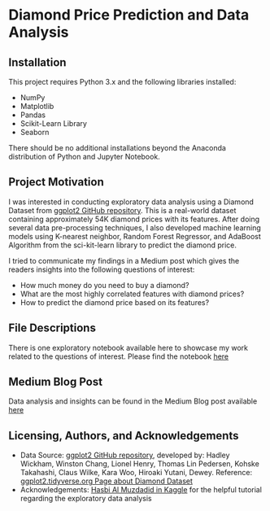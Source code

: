 # Diamond Price Prediction and Data Analysis

## Installation
This project requires Python 3.x and the following libraries installed:
- NumPy
- Matplotlib
- Pandas
- Scikit-Learn Library
- Seaborn
  
There should be no additional installations beyond the Anaconda distribution of Python and Jupyter Notebook. 

## Project Motivation
I was interested in conducting exploratory data analysis using a Diamond Dataset from  [ggplot2 GitHub repository](https://github.com/tidyverse/ggplot2/blob/main/data-raw/diamonds.csv). This is a real-world dataset containing approximately 54K diamond prices with its features. After doing several data pre-processing techniques, I also developed machine learning models using K-nearest neighbor, Random Forest Regressor, and AdaBoost Algorithm from the sci-kit-learn library to predict the diamond price. 

I tried to communicate my findings in a Medium post which gives the readers insights into the following questions of interest:

- How much money do you need to buy a diamond?
- What are the most highly correlated features with diamond prices?
- How to predict the diamond price based on its features?

## File Descriptions
There is one exploratory notebook available here to showcase my work related to the questions of interest. Please find the notebook [here](https://github.com/tiadwi/Data-Science-Nanodegree/blob/main/Project1/Udacity_Submission_1_Diamonds_Data.ipynb)

## Medium Blog Post
Data analysis and insights can be found in the Medium Blog post available [here](https://medium.com/@tiadwi.s/how-to-measure-the-diamonds-worth-ae7b92bf7ec5)

## Licensing, Authors, and Acknowledgements
* Data Source: [ggplot2 GitHub repository](https://github.com/tidyverse/ggplot2/blob/main/data-raw/diamonds.csv), developed by: Hadley Wickham, Winston Chang, Lionel Henry, Thomas Lin Pedersen, Kohske Takahashi, Claus Wilke, Kara Woo, Hiroaki Yutani, Dewey. Reference: [ggplot2.tidyverse.org Page about Diamond Dataset](https://ggplot2.tidyverse.org/reference/diamonds.html)
* Acknowledgements: [Hasbi Al Muzdadid in Kaggle](https://www.kaggle.com/hasibalmuzdadid) for the helpful tutorial regarding the exploratory data analysis
